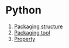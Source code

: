 # Python

1. [Packaging structure](./packaging)
2. [Packaging tool](./packaging-tool)
3. [Property](./property.md)
